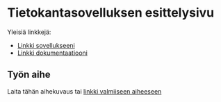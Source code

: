 # Tietokantasovelluksen esittelysivu

Yleisiä linkkejä:

* [Linkki sovellukseeni](http://thsv.users.cs.helsinki.fi/wine/)
* [Linkki dokumentaatiooni](https://www.github.com)

## Työn aihe

Laita tähän aihekuvaus tai [linkki valmiiseen aiheeseen](http://advancedkittenry.github.io/suunnittelu_ja_tyoymparisto/aiheet/Pokemon-kanta.html) 
